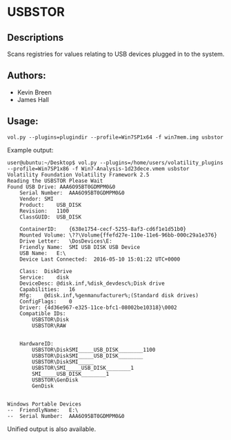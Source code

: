 # USBSTOR

## Descriptions
Scans registries for values relating to USB devices plugged in to the system. 

## Authors:

 - Kevin Breen
 - James Hall

## Usage:

```vol.py --plugins=plugindir --profile=Win7SP1x64 -f win7mem.img usbstor```

Example output:
```
user@ubuntu:~/Desktop$ vol.py --plugins=/home/users/volatility_plugins --profile=Win7SP1x86 -f Win7-Analysis-1d23dece.vmem usbstor
Volatility Foundation Volatility Framework 2.5
Reading the USBSTOR Please Wait
Found USB Drive: AAA6O95BT0GDMPM0&0
	Serial Number:	AAA6O95BT0GDMPM0&0
	Vendor:	SMI
	Product:	USB_DISK
	Revision:	1100
	ClassGUID:	USB_DISK

	ContainerID:	{638e1754-cecf-5255-8af3-cd6f1e1d51b0}
	Mounted Volume:	\??\Volume{ffefd27e-110e-11e6-96bb-000c29a1e376}
	Drive Letter:	\DosDevices\E:
	Friendly Name:	SMI USB DISK USB Device
	USB Name:	E:\
	Device Last Connected:	2016-05-10 15:01:22 UTC+0000

	Class:	DiskDrive
	Service:	disk
	DeviceDesc:	@disk.inf,%disk_devdesc%;Disk drive
	Capabilities:	16
	Mfg:	@disk.inf,%genmanufacturer%;(Standard disk drives)
	ConfigFlags:	0
	Driver:	{4d36e967-e325-11ce-bfc1-08002be10318}\0002
	Compatible IDs:
		USBSTOR\Disk
		USBSTOR\RAW
		
		
	HardwareID:
		USBSTOR\DiskSMI_____USB_DISK________1100
		USBSTOR\DiskSMI_____USB_DISK________
		USBSTOR\DiskSMI_____
		USBSTOR\SMI_____USB_DISK________1
		SMI_____USB_DISK________1
		USBSTOR\GenDisk
		GenDisk
		
		
Windows Portable Devices
--	FriendlyName:	E:\
--	Serial Number:	AAA6O95BT0GDMPM0&0
```

Unified output is also available. 


